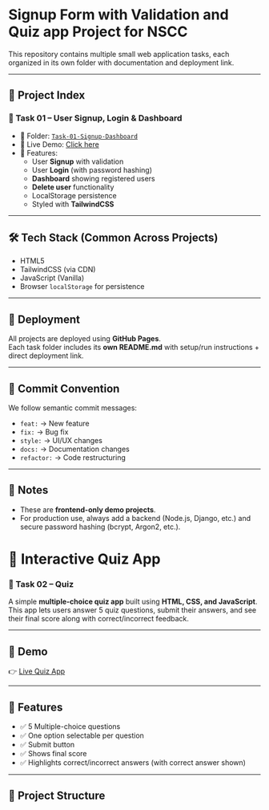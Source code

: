#  Signup Form with Validation and Quiz app Project for NSCC

This repository contains multiple small web application tasks, each organized in its own folder with documentation and deployment link.

---

## 📂 Project Index

### 🔹 Task 01 – User Signup, Login & Dashboard
- 📁 Folder: [`Task-01-Signup-Dashboard`](./Task-01-Signup-Dashboard/)
- 🚀 Live Demo: [Click here](https://your-username.github.io/web-app-projects/Task-01-Signup-Dashboard/)
- 📝 Features:
  - User **Signup** with validation
  - User **Login** (with password hashing)
  - **Dashboard** showing registered users
  - **Delete user** functionality
  - LocalStorage persistence
  - Styled with **TailwindCSS**

---

## 🛠️ Tech Stack (Common Across Projects)
- HTML5
- TailwindCSS (via CDN)
- JavaScript (Vanilla)
- Browser `localStorage` for persistence

---

## 🚀 Deployment
All projects are deployed using **GitHub Pages**.  
Each task folder includes its **own README.md** with setup/run instructions + direct deployment link.

---

## 📝 Commit Convention
We follow semantic commit messages:
- `feat:` → New feature
- `fix:` → Bug fix
- `style:` → UI/UX changes
- `docs:` → Documentation changes
- `refactor:` → Code restructuring

---

## 📌 Notes
- These are **frontend-only demo projects**.
- For production use, always add a backend (Node.js, Django, etc.) and secure password hashing (bcrypt, Argon2, etc.).

# 🎯 Interactive Quiz App

### 🔹 Task 02 – Quiz

A simple **multiple-choice quiz app** built using **HTML, CSS, and JavaScript**.  
This app lets users answer 5 quiz questions, submit their answers, and see their final score along with correct/incorrect feedback.  

---

## 🚀 Demo
👉 [Live Quiz App](https://USERNAME.github.io/quiz-app/)  

---

## 📌 Features
- ✅ 5 Multiple-choice questions  
- ✅ One option selectable per question  
- ✅ Submit button  
- ✅ Shows final score  
- ✅ Highlights correct/incorrect answers (with correct answer shown)  

---

## 📂 Project Structure
